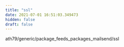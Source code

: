```yaml
---
title: "ssl"
date: 2021-07-01 16:51:03.349473
hidden: false
draft: false
---
```


ath79/generic/package_feeds_packages_mailsend/ssl

